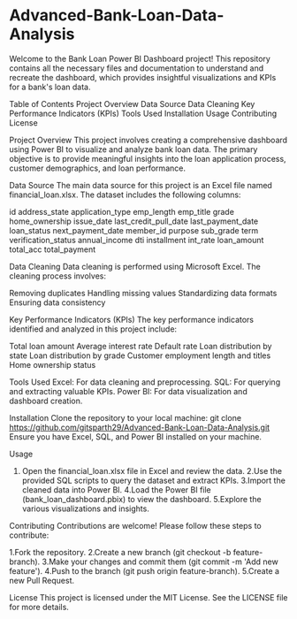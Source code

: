 # Advanced-Bank-Loan-Data-Analysis

Welcome to the Bank Loan Power BI Dashboard project! This repository contains all the necessary files and documentation to understand and recreate the dashboard, which provides insightful visualizations and KPIs for a bank's loan data.

Table of Contents
  Project Overview
  Data Source
  Data Cleaning
  Key Performance Indicators (KPIs)
  Tools Used
  Installation
  Usage
  Contributing
  License

Project Overview
  This project involves creating a comprehensive dashboard using Power BI to visualize and analyze bank loan data. The primary objective is to provide meaningful insights into the loan     application process, customer demographics, and loan performance.

Data Source
The main data source for this project is an Excel file named financial_loan.xlsx. The dataset includes the following columns:

id
address_state
application_type
emp_length
emp_title
grade
home_ownership
issue_date
last_credit_pull_date
last_payment_date
loan_status
next_payment_date
member_id
purpose
sub_grade
term
verification_status
annual_income
dti
installment
int_rate
loan_amount
total_acc
total_payment

Data Cleaning
Data cleaning is performed using Microsoft Excel. The cleaning process involves:

  Removing duplicates
  Handling missing values
  Standardizing data formats
  Ensuring data consistency

Key Performance Indicators (KPIs)
The key performance indicators identified and analyzed in this project include:

  Total loan amount
  Average interest rate
  Default rate
  Loan distribution by state
  Loan distribution by grade
  Customer employment length and titles
  Home ownership status

Tools Used
  Excel: For data cleaning and preprocessing.
  SQL: For querying and extracting valuable KPIs.
  Power BI: For data visualization and dashboard creation.

Installation
Clone the repository to your local machine:
git clone https://github.com/gitsparth29/Advanced-Bank-Loan-Data-Analysis.git
Ensure you have Excel, SQL, and Power BI installed on your machine.

Usage
1. Open the financial_loan.xlsx file in Excel and review the data.
2.Use the provided SQL scripts to query the dataset and extract KPIs.
3.Import the cleaned data into Power BI.
4.Load the Power BI file (bank_loan_dashboard.pbix) to view the dashboard.
5.Explore the various visualizations and insights.

Contributing
Contributions are welcome! Please follow these steps to contribute:

1.Fork the repository.
2.Create a new branch (git checkout -b feature-branch).
3.Make your changes and commit them (git commit -m 'Add new feature').
4.Push to the branch (git push origin feature-branch).
5.Create a new Pull Request.

License
This project is licensed under the MIT License. See the LICENSE file for more details.
